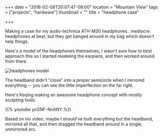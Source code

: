 +++
date = "2016-02-08T20:07:47-08:00"
location = "Mountain View"
tags = ["projects", "hardware"]
thumbnail = ""
title = "headphone case"

+++

Making a case for my audio-technica ATH-M30 headphones..
mediocre headphones at best, but they get banged around in my bag
which doesn't help things.

Here's a model of the headphones themselves,
I wasn't sure how to best approach this so I started modeling the earpiece,
and then worked around from there.

<!--more-->

![headphones model](/img/headphones-model.png)

The headband didn't "close" into a proper semicircle when I mirrored everything --
you can see the little imperfection on the far right.

Here's Keqing making an awesome headphone concept with mostly sculpting tools:

{{% youtube ycGNF-NnXNY %}}

Based on his video, maybe I should've built everything but the headband,
mirrored all that,
and then dragged the headband around in a single, unmirrored arc.
